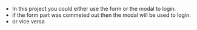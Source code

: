 - In this project you could either use the form or the modal to login.
- if the form part was commeted out then the modal will be used to login.
- or vice versa
